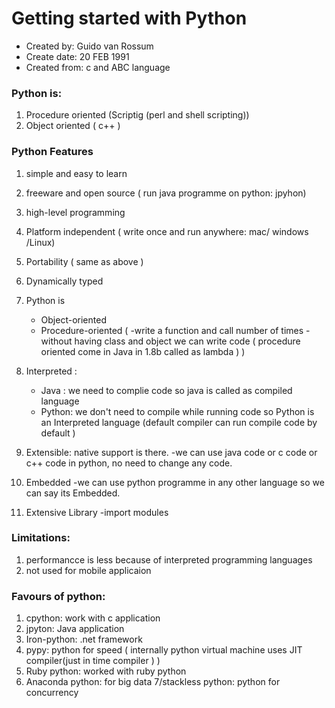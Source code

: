 # Getting started with Python

- Created by: Guido van Rossum
- Create date: 20 FEB 1991
- Created from: c and ABC language
	  
### Python is:

1. Procedure oriented (Scriptig (perl and shell scripting))
2. Object oriented ( c++ )

### Python Features
1. simple and easy to learn 
2. freeware and open source ( run java programme on python: jpyhon) 
3. high-level programming 
4. Platform independent ( write once and run anywhere: mac/ windows /Linux) 
5. Portability ( same as above )
6. Dynamically typed 
7. Python is 
	- Object-oriented
	- Procedure-oriented (
	   -write a function and call number of times 
	   -without having class and object we can write code ( procedure oriented come in Java in 1.8b called as lambda ) )

8. Interpreted : 
   - Java : we need to complie code so java is called as compiled language  
   - Python:  we don't need to compile while running code so Python is an Interpreted language (default compiler can run compile code by default )

9. Extensible: native support is there.
	-we can use java code or c code or c++ code in python, no need to change any code. 

10. Embedded 
	-we can use python programme in any other language so we can say its Embedded.

11. Extensive Library
	-import modules 
  
### Limitations:
1. performancce is less because of interpreted programming languages
2. not used for mobile applicaion 

### Favours of python:

1. cpython: work with c application 
2. jpyton: Java application
3. Iron-python: .net framework 
4. pypy: python for speed ( internally python virtual machine uses JIT compiler(just in time compiler ) )
5. Ruby python: worked with ruby python
6. Anaconda python:  for big data 
7/stackless python: python for concurrency 
